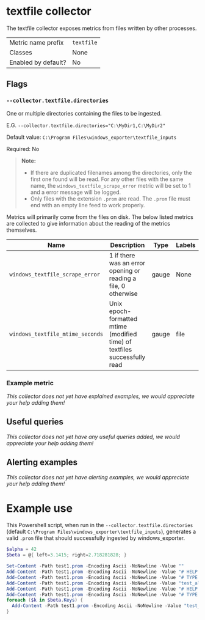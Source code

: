 # textfile collector

The textfile collector exposes metrics from files written by other processes.

|||
-|-
Metric name prefix  | `textfile`
Classes             | None
Enabled by default? | No

## Flags

### `--collector.textfile.directories`
One or multiple directories containing the files to be ingested.

E.G. `--collector.textfile.directories="C:\MyDir1,C:\MyDir2"`

Default value: `C:\Program Files\windows_exporter\textfile_inputs`

Required: No

> **Note:**
> - If there are duplicated filenames among the directories, only the first one found will be read. For any other files with the same name, the `windows_textfile_scrape_error` metric will be set to 1 and a error message will be logged.
> - Only files with the extension `.prom` are read. The `.prom` file must end with an empty line feed to work properly.



Metrics will primarily come from the files on disk. The below listed metrics
are collected to give information about the reading of the metrics themselves.

Name | Description | Type | Labels
-----|-------------|------|-------
`windows_textfile_scrape_error` | 1 if there was an error opening or reading a file, 0 otherwise | gauge | None
`windows_textfile_mtime_seconds` | Unix epoch-formatted mtime (modified time) of textfiles successfully read | gauge | file

### Example metric
_This collector does not yet have explained examples, we would appreciate your help adding them!_

## Useful queries
_This collector does not yet have any useful queries added, we would appreciate your help adding them!_

## Alerting examples
_This collector does not yet have alerting examples, we would appreciate your help adding them!_

# Example use
This Powershell script, when run in the `--collector.textfile.directories` (default `C:\Program Files\windows_exporter\textfile_inputs`), generates a valid `.prom` file that should successfully ingested by windows_exporter.

```Powershell
$alpha = 42
$beta = @{ left=3.1415; right=2.718281828; }

Set-Content -Path test1.prom -Encoding Ascii -NoNewline -Value ""
Add-Content -Path test1.prom -Encoding Ascii -NoNewline -Value "# HELP test_alpha_total Some random metric.`n"
Add-Content -Path test1.prom -Encoding Ascii -NoNewline -Value "# TYPE test_alpha_total counter`n"
Add-Content -Path test1.prom -Encoding Ascii -NoNewline -Value "test_alpha_total ${alpha}`n"
Add-Content -Path test1.prom -Encoding Ascii -NoNewline -Value "# HELP test_beta_bytes Some other metric.`n"
Add-Content -Path test1.prom -Encoding Ascii -NoNewline -Value "# TYPE test_beta_bytes gauge`n"
foreach ($k in $beta.Keys) {
  Add-Content -Path test1.prom -Encoding Ascii -NoNewline -Value "test_beta_bytes{spin=""${k}""} $( $beta[$k] )`n"
}
```
